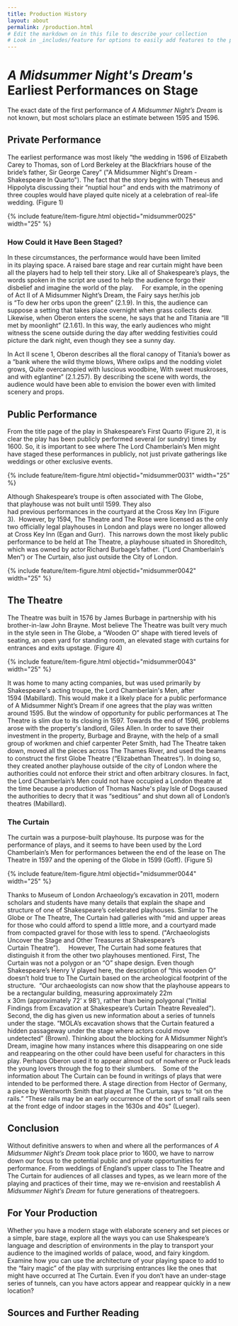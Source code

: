 ```yaml
---
title: Production History
layout: about
permalink: /production.html
# Edit the markdown on in this file to describe your collection
# Look in _includes/feature for options to easily add features to the page
---
```

# *A Midsummer Night's Dream's* Earliest Performances on Stage

The exact date of the first performance of *A Midsummer Night’s Dream* is not known, but most scholars place an estimate between 1595 and 1596. 

## Private Performance 

The earliest performance was most likely “the wedding in 1596 of Elizabeth Carey to Thomas, son of Lord Berkeley at the Blackfriars house of the bride’s father, Sir George Carey” ("A Midsummer Night's Dream - Shakespeare In Quarto"). The fact that the story begins with Theseus and Hippolyta discussing their “nuptial hour” and ends with the matrimony of three couples would have played quite nicely at a celebration of real-life wedding. (Figure 1)

{% include feature/item-figure.html objectid="midsummer0025" width="25" %}

### How Could it Have Been Staged?

In these circumstances, the performance would have been limited in its playing space. A raised bare stage and rear curtain might have been all the players had to help tell their story. Like all of Shakespeare’s plays, the words spoken in the script are used to help the audience forgo their disbelief and imagine the world of the play.  
 
For example, in the opening of Act II of A Midsummer Night’s Dream, the Fairy says her/his job is “To dew her orbs upon the green” (2.1.9). In this, the audience can suppose a setting that takes place overnight when grass collects dew. Likewise, when Oberon enters the scene, he says that he and Titania are “Ill met by moonlight” (2.1.61). In this way, the early audiences who might witness the scene outside during the day after wedding festivities could picture the dark night, even though they see a sunny day. 

In Act II scene 1, Oberon describes all the floral canopy of Titania’s bower as a “bank where the wild thyme blows, Where oxlips and the nodding violet grows, Quite overcanopied with luscious woodbine, With sweet muskroses, and with eglantine” (2.1.257). By describing the scene with words, the audience would have been able to envision the bower even with limited scenery and props.  

## Public Performance

From the title page of the play in Shakespeare’s First Quarto (Figure 2), it is clear the play has been publicly performed several (or sundry) times by 1600. So, it is important to see where The Lord Chamberlain’s Men might have staged these performances in publicly, not just private gatherings like weddings or other exclusive events.  

{% include feature/item-figure.html objectid="midsummer0031" width="25" %}

Although Shakespeare’s troupe is often associated with The Globe, that playhouse was not built until 1599. They also had previous performances in the courtyard at the Cross Key Inn (Figure 3).  However, by 1594, The Theatre and The Rose were licensed as the only two officially legal playhouses in London and plays were no longer allowed at Cross Key Inn (Egan and Gurr). 
This narrows down the most likely public performance to be held at The Theatre, a playhouse situated in Shoreditch, which was owned by actor Richard Burbage’s father.  ("Lord Chamberlain’s Men”) or The Curtain, also just outside the City of London. 

{% include feature/item-figure.html objectid="midsummer0042" width="25" %}

## The Theatre

The Theatre was built in 1576 by James Burbage in partnership with his brother-in-law John Brayne. Most believe The Theatre was built very much in the style seen in The Globe, a “Wooden O” shape with tiered levels of seating, an open yard for standing room, an elevated stage with curtains for entrances and exits upstage. (Figure 4) 

{% include feature/item-figure.html objectid="midsummer0043" width="25" %}

It was home to many acting companies, but was used primarily by Shakespeare's acting troupe, the Lord Chamberlain's Men, after 1594 (Mabillard). This would make it a likely place for a public performance of A Midsummer Night’s Dream if one agrees that the play was written around 1595. But the window of opportunity for public performances at The Theatre is slim due to its closing in 1597. Towards the end of 1596, problems arose with the property's landlord, Giles Allen. In order to save their investment in the property, Burbage and Brayne, with the help of a small group of workmen and chief carpenter Peter Smith, had The Theatre taken down, moved all the pieces across The Thames River, and used the beams to construct the first Globe Theatre (“Elizabethan Theatres”). In doing so, they created another playhouse outside of the city of London where the authorities could not enforce their strict and often arbitrary closures. In fact, the Lord Chamberlain’s Men could not have occupied a London theatre at the time because a production of Thomas Nashe's play Isle of Dogs caused the authorities to decry that it was “seditious” and shut down all of London’s theatres (Mabillard).

### The Curtain

The curtain was a purpose-built playhouse. Its purpose was for the performance of plays, and it seems to have been used by the Lord Chamberlain’s Men for performances between the end of the lease on The Theatre in 1597 and the opening of the Globe in 1599 (Goff). (Figure 5) 

{% include feature/item-figure.html objectid="midsummer0044" width="25" %}

Thanks to Museum of London Archaeology’s excavation in 2011, modern scholars and students have many details that explain the shape and structure of one of Shakespeare’s celebrated playhouses. Similar to The Globe or The Theatre, The Curtain had galleries with “mid and upper areas for those who could afford to spend a little more, and a courtyard made from compacted gravel for those with less to spend. ("Archaeologists Uncover the Stage and Other Treasures at Shakespeare’s Curtain Theatre”).  
 
However, The Curtain had some features that distinguish it from the other two playhouses mentioned. First, The Curtain was not a polygon or an “O” shape design. Even though Shakespeare’s Henry V played here, the description of “this wooden O” doesn’t hold true to The Curtain based on the archeological footprint of the structure.  “Our archaeologists can now show that the playhouse appears to be a rectangular building, measuring approximately 22m x 30m (approximately 72’ x 98’), rather than being polygonal ("Initial Findings from Excavation at Shakespeare’s Curtain Theatre Revealed"). Second, the dig has given us new information about a series of tunnels under the stage. “MOLA’s excavation shows that the Curtain featured a hidden passageway under the stage where actors could move undetected” (Brown). Thinking about the blocking for A Midsummer Night’s Dream, imagine how many instances where this disappearing on one side and reappearing on the other could have been useful for characters in this play. Perhaps Oberon used it to appear almost out of nowhere or Puck leads the young lovers through the fog to their slumbers. 
 
Some of the information about The Curtain can be found in writings of plays that were intended to be performed there. A stage direction from Hector of Germany, a piece by Wentworth Smith that played at The Curtain, says to “sit on the rails.” “These rails may be an early occurrence of the sort of small rails seen at the front edge of indoor stages in the 1630s and 40s” (Lueger). 

## Conclusion

Without definitive answers to when and where all the performances of *A Midsummer Night’s Dream* took place prior to 1600, we have to narrow down our focus to the potential public and private opportunities for performance. From weddings of England’s upper class to The Theatre and The Curtain for audiences of all classes and types, as we learn more of the playing and practices of their time, may we re-envision and reestablish *A Midsummer Night’s Dream* for future generations of theatregoers.  

## For Your Production

Whether you have a modern stage with elaborate scenery and set pieces or a simple, bare stage, explore all the ways you can use Shakespeare’s language and description of environments in the play to transport your audience to the imagined worlds of palace, wood, and fairy kingdom. 
 
Examine how you can use the architecture of your playing space to add to the “fairy magic” of the play with surprising entrances like the ones that might have occurred at The Curtain. Even if you don’t have an under-stage series of tunnels, can you have actors appear and reappear quickly in a new location?  

## Sources and Further Reading
